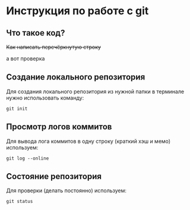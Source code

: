 # **Инструкция по работе с git**
## Что такое код?

~~Как написать перечёркнутую строку~~

а вот проверка 

## Создание локального репозитория

Для создания локального репозитория из нужной папки в терминале нужно использовать команду:

    git init

## Просмотр логов коммитов

Для вывода лога коммитов в одну строку (краткий хэш и мемо) используем:

    git log --online

## Состояние репозитория
Для проверки (делать постоянно) используем:

    git status
    